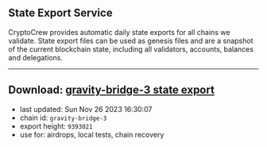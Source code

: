 ## State Export Service
CryptoCrew provides automatic daily state exports for all chains we validate. State export files can be used as genesis files and are a snapshot of the current blockchain state, including all validators, accounts, balances and delegations.

---
**Download: [gravity-bridge-3 state export](https://dl.ccvalidators.com/SERVICE/gravitybridge/gravity-bridge-3_export_9393021.json)**
---

- last updated: Sun Nov 26 2023 16:30:07
- chain id: `gravity-bridge-3`
- export height: `9393021`
- use for: airdrops, local tests, chain recovery
